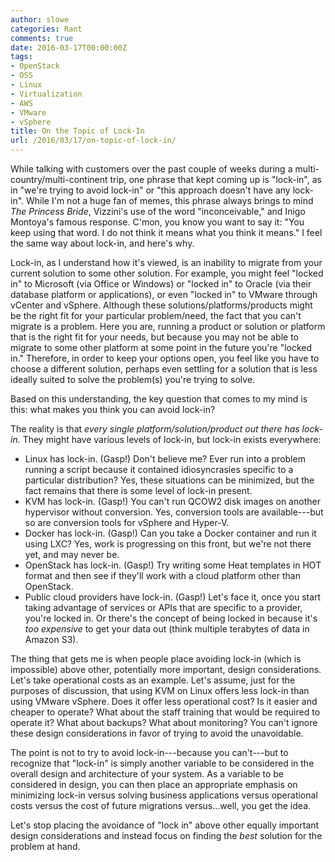 ```yaml
---
author: slowe
categories: Rant
comments: true
date: 2016-03-17T00:00:00Z
tags:
- OpenStack
- OSS
- Linux
- Virtualization
- AWS
- VMware
- vSphere
title: On the Topic of Lock-In
url: /2016/03/17/on-topic-of-lock-in/
---
```


While talking with customers over the past couple of weeks during a multi-country/multi-continent trip, one phrase that kept coming up is "lock-in", as in "we're trying to avoid lock-in" or "this approach doesn't have any lock-in". While I'm not a huge fan of memes, this phrase always brings to mind _The Princess Bride_, Vizzini's use of the word "inconceivable," and Inigo Montoya's famous response. C'mon, you know you want to say it: "You keep using that word. I do not think it means what you think it means." I feel the same way about lock-in, and here's why.

Lock-in, as I understand how it's viewed, is an inability to migrate from your current solution to some other solution. For example, you might feel "locked in" to Microsoft (via Office or Windows) or "locked in" to Oracle (via their database platform or applications), or even "locked in" to VMware through vCenter and vSphere. Although these solutions/platforms/products might be the right fit for your particular problem/need, the fact that you can't migrate is a problem. Here you are, running a product or solution or platform that is the right fit for your needs, but because you may not be able to migrate to some other platform at some point in the future you're "locked in." Therefore, in order to keep your options open, you feel like you have to choose a different solution, perhaps even settling for a solution that is less ideally suited to solve the problem(s) you're trying to solve.

Based on this understanding, the key question that comes to my mind is this: what makes you think you can avoid lock-in?

The reality is that _every single platform/solution/product out there has lock-in._ They might have various levels of lock-in, but lock-in exists everywhere:

* Linux has lock-in. (Gasp!) Don't believe me? Ever run into a problem running a script because it contained idiosyncrasies specific to a particular distribution? Yes, these situations can be minimized, but the fact remains that there is some level of lock-in present.
* KVM has lock-in. (Gasp!) You can't run QCOW2 disk images on another hypervisor without conversion. Yes, conversion tools are available---but so are conversion tools for vSphere and Hyper-V.
* Docker has lock-in. (Gasp!) Can you take a Docker container and run it using LXC? Yes, work is progressing on this front, but we're not there yet, and may never be.
* OpenStack has lock-in. (Gasp!) Try writing some Heat templates in HOT format and then see if they'll work with a cloud platform other than OpenStack.
* Public cloud providers have lock-in. (Gasp!) Let's face it, once you start taking advantage of services or APIs that are specific to a provider, you're locked in. Or there's the concept of being locked in because it's _too expensive_ to get your data out (think multiple terabytes of data in Amazon S3).

The thing that gets me is when people place avoiding lock-in (which is impossible) above other, potentially more important, design considerations. Let's take operational costs as an example. Let's assume, just for the purposes of discussion, that using KVM on Linux offers less lock-in than using VMware vSphere. Does it offer less operational cost? Is it easier and cheaper to operate? What about the staff training that would be required to operate it? What about backups? What about monitoring? You can't ignore these design considerations in favor of trying to avoid the unavoidable.

The point is not to try to avoid lock-in---because you can't---but to recognize that "lock-in" is simply another variable to be considered in the overall design and architecture of your system. As a variable to be considered in design, you can then place an appropriate emphasis on minimizing lock-in versus solving business applications versus operational costs versus the cost of future migrations versus...well, you get the idea.

Let's stop placing the avoidance of "lock in" above other equally important design considerations and instead focus on finding the _best_ solution for the problem at hand.
